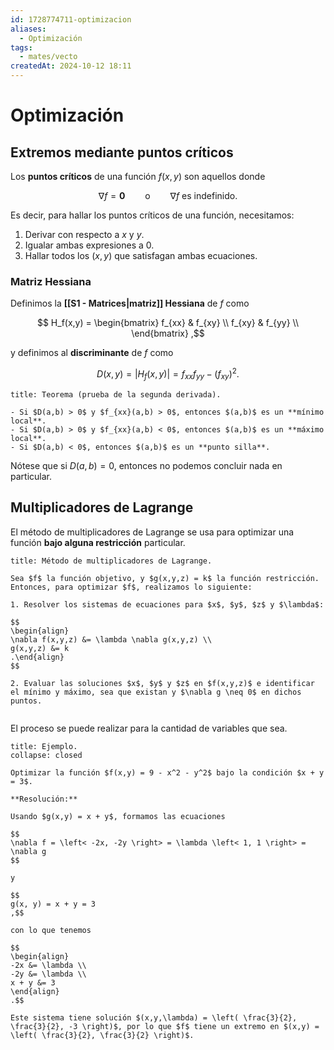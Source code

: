 ```yaml
---
id: 1728774711-optimizacion
aliases:
  - Optimización
tags:
  - mates/vecto
createdAt: 2024-10-12 18:11
---
```


# Optimización

## Extremos mediante puntos críticos

Los **puntos críticos** de una función $f(x,y)$ son aquellos donde

$$
\nabla f = \mathbf{0} \qquad \text{o} \qquad \text{$\nabla f$ es indefinido}
.$$

Es decir, para hallar los puntos críticos de una función, necesitamos:

1. Derivar con respecto a $x$ y $y$.
2. Igualar ambas expresiones a $0$.
3. Hallar todos los $(x,y)$ que satisfagan ambas ecuaciones.

### Matriz Hessiana

Definimos la **[[S1 - Matrices|matriz]] Hessiana** de $f$ como

$$
H_f(x,y) = \begin{bmatrix}
f_{xx} & f_{xy} \\
f_{xy} & f_{yy} \\
\end{bmatrix}
,$$

y definimos al **discriminante** de $f$ como

$$
D(x,y) = |H_f(x,y)| = f_{xx} f_{yy} - (f_{xy})^2
.$$

```ad-theorem
title: Teorema (prueba de la segunda derivada).

- Si $D(a,b) > 0$ y $f_{xx}(a,b) > 0$, entonces $(a,b)$ es un **mínimo local**.
- Si $D(a,b) > 0$ y $f_{xx}(a,b) < 0$, entonces $(a,b)$ es un **máximo local**.
- Si $D(a,b) < 0$, entonces $(a,b)$ es un **punto silla**.

```

Nótese que si $D(a,b) = 0$, entonces no podemos concluir nada en particular.

## Multiplicadores de Lagrange

El método de multiplicadores de Lagrange se usa para optimizar una función **bajo alguna restricción** particular.

```ad-proposition
title: Método de multiplicadores de Lagrange.

Sea $f$ la función objetivo, y $g(x,y,z) = k$ la función restricción. Entonces, para optimizar $f$, realizamos lo siguiente:

1. Resolver los sistemas de ecuaciones para $x$, $y$, $z$ y $\lambda$:

$$
\begin{align}
\nabla f(x,y,z) &= \lambda \nabla g(x,y,z) \\
g(x,y,z) &= k
.\end{align}
$$

2. Evaluar las soluciones $x$, $y$ y $z$ en $f(x,y,z)$ e identificar el mínimo y máximo, sea que existan y $\nabla g \neq 0$ en dichos puntos.


```

El proceso se puede realizar para la cantidad de variables que sea.

```ad-example
title: Ejemplo.
collapse: closed

Optimizar la función $f(x,y) = 9 - x^2 - y^2$ bajo la condición $x + y = 3$.

**Resolución:**

Usando $g(x,y) = x + y$, formamos las ecuaciones

$$
\nabla f = \left< -2x, -2y \right> = \lambda \left< 1, 1 \right> = \nabla g
$$

y

$$
g(x, y) = x + y = 3
,$$

con lo que tenemos

$$
\begin{align}
-2x &= \lambda \\
-2y &= \lambda \\
x + y &= 3
\end{align}
.$$

Este sistema tiene solución $(x,y,\lambda) = \left( \frac{3}{2}, \frac{3}{2}, -3 \right)$, por lo que $f$ tiene un extremo en $(x,y) = \left( \frac{3}{2}, \frac{3}{2} \right)$.

```
